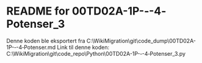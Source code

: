 # README for 00TD02A-1P-‐-4‐Potenser_3
Denne koden ble eksportert fra C:\WikiMigration\git\code_dump\00TD02A-1P-‐-4‐Potenser.md
Link til denne koden: C:\WikiMigration\git\code_repo\Python\00TD02A-1P-‐-4‐Potenser_3.py
